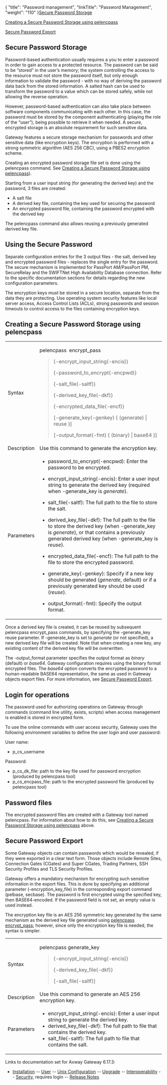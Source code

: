 {
    "title": "Password management",
    "linkTitle": "Password Management",
    "weight": "110"
}<a href="#Secure" class="MCXref xref">Secure Password Storage</a>

<a href="#Creating" class="MCXref xref">Creating a Secure Password Storage using pelencpass</a>

<a href="#Secure_Password_Export" class="MCXref xref">Secure Password Export</a>

<span id="Secure"></span>

## Secure Password Storage

Password-based authentication usually requires a you to enter a password in order to gain access to a protected resource. The password can be said to be “stored” in the user’s memory; the system controlling the access to the resource must not store the password itself, but only enough information to validate the password - with no way of deriving the password data back from the stored information. A salted hash can be used to transform the password to a value which can be stored safely, while not allowing the reverse operation.

However, password-based authentication can also take place between software components communicating with each other. In this case, the password must be stored by the component authenticating (playing the role of the “user”), being possible to retrieve it when needed. A secure, encrypted storage is an absolute requirement for such sensitive data.

Gateway features a secure storage mechanism for passwords and other sensitive data (like encryption keys). The encryption is performed with a strong symmetric algorithm (AES 256 CBC), using a PBES2 encryption scheme.

Creating an encrypted password storage file set is done using the <span class="code">pelencpass</span> command. See [Creating a Secure Password Storage using <span class="code">pelencpass</span>](#Creating)).

Starting from a user input string (for generating the derived key) and the password, 3 files are created:

-   A salt file
-   A derived key file, containing the key used for securing the password
-   An encrypted password file, containing the password encrypted with the derived key

The <span class="code">pelencpass </span>command also allows reusing a previously generated derived key file.

## Using the Secure Password

Separate configuration entries for the 3 output files - the salt, derived key and encrypted password files - replaces the single entry for the password. The secure mechanism is implemented for PassPort AM/PassPort PM, SecureRelay and the SWIFTNet High Availability Database connection. Refer to the specific documentation sections for details regarding the new configuration parameters.

The encryption keys must be stored in a secure location, separate from the data they are protecting. Use operating system security features like local server access, Access Control Lists (ACLs), strong passwords and session timeouts to control access to the files containing encryption keys.

<span id="Creating"></span>

## Creating a Secure Password Storage using pelencpass

<table>
         
         
         
   
   <tbody>
      <tr>
         <td>Syntax         </td>
         <td><p>pelencpass  encrypt_pass</p>
<blockquote>
<p>{-encrypt_input_string(-encis)}</p>
<p>{-password_to_encrypt(-encpwd)}</p>
<p>{-salt_file(-saltf)}</p>
<p>{-derived_key_file(-dkf)}</p>
<p>{-encrypted_data_file(-encf)}</p>
<p>[-generate_key(-genkey) { (generate) | reuse }]</p>
<p>[-output_format(-fmt) { (binary) | base64 }]</p>
</blockquote>         </td>
      </tr>
      <tr>
         <td>Description         </td>
         <td>Use this command to generate the encryption key.         </td>
      </tr>
      <tr>
         <td>Parameters         </td>
         <td><ul>
<li><p><span class="code">password_to_encrypt(-encpwd)</span>: Enter the password to be encrypted.</p></li>
<li><p><span class="code">encrypt_input_string(-encis)</span>: Enter a user input string to generate the derived key (required when <span class="code">-generate_key</span> is <em>generate</em>).</p></li>
<li><p><span class="code">salt_file(-saltf)</span>: The full path to the file to store the salt.</p></li>
<li><p><span class="code">derived_key_file(-dkf)</span>: The full path to the file to store the derived key (when <span class="code">-generate_key</span> is <em>generate</em>), or that contains a previously generated derived key (when <span class="code">-generate_key</span> is <em>reuse</em>).</p></li>
<li><p><span class="code">encrypted_data_file(-encf)</span>: The full path to the file to store the encrypted password.</p></li>
<li><p><span class="code">generate_key(-genkey)</span>: Specify if a new key should be generated (<em>generate</em>, default) or if a previously generated key should be used (<em>reuse</em>).</p></li>
<li><p><span class="code">output_format(-fmt)</span>: Specify the output format.</p></li>
</ul>         </td>
      </tr>
   </tbody>
</table>

Once a derived key file is created, it can be reused by subsequent <span class="code">pelencpass encrypt\_pass </span>commands, by specifying the <span class="code">-generate\_key reuse</span> parameter. If <span class="code">-generate\_key</span> is set to *generate* (or not specified), a new derived key file will be created. Note that when creating a new key, any existing content of the derived key file will be overwritten.

The <span class="code">-output\_format</span> parameter specifies the output format as *binary* (default) or *base64*. <span class="mc-variable suite_variables.GatewayName variable">Gateway</span> configuration requires using the binary format encrypted files. The *base64* option converts the encrypted password to a human-readable BASE64 representation, the same as used in Gateway objects export files. For more information, see <a href="#Secure_Password_Export" class="MCXref xref">Secure Password Export</a>.

<span id="Login_for_operations"></span>

## Login for operations

The password used for authorizing operations on <span class="mc-variable suite_variables.GatewayName variable">Gateway</span> through commands (command line utility, exists, scripts) when access management is enabled is stored in encrypted form.

To use the online commands with user access security, Gateway uses the following environment variables to define the user login and user password:

User name:

-   p\_cs\_username

Password:

-   <span class="code">p\_cs\_dk\_file</span>: path to the key file used for password encryption (produced by <span class="code">pelencpass </span>tool)
-   <span class="code">p\_cs\_encpass\_file</span>: path to the encrypted password file (produced by <span class="code">pelencpass </span>tool)

## Password files

The encrypted password files are created with a <span class="mc-variable suite_variables.GatewayName variable">Gateway</span> tool named <span class="code">pelencpass</span>. For information about how to do this, see [Creating a Secure Password Storage using <span class="code">pelencpass</span>](#Creating) above.

<span id="Secure_Password_Export"></span>

## Secure Password Export

Some Gateway objects can contain passwords which would be revealed, if they were exported in a clear text form. Those objects include Remote Sites, Connection Gates (CGates) and Super CGates, Trading Partners, SSH Security Profiles and TLS Security Profiles.

Gateway offers a mandatory mechanism for encrypting such sensitive information in the export files. This is done by specifying an additional parameter (<span class="code">-encryption\_key\_file</span>) in the corresponding export command (<span class="code">pelbase</span>, <span class="code">secbase</span>). The password is first encrypted using the specified key, then BASE64-encoded. If the password field is not set, an empty value is used instead.

The encryption key file is an AES 256 symmetric key generated by the same mechanism as the derived key file generated using <span class="code">[pelencpass encrypt\_pass](#Creating)</span>; however, since only the encryption key file is needed, the syntax is simpler.

<table>
         
         
         
   
   <tbody>
      <tr>
         <td>Syntax         </td>
         <td><p>pelencpass generate_key</p>
<blockquote>
<p>{-encrypt_input_string(-encis)}</p>
<p>{-derived_key_file(-dkf)}</p>
<p>[-salt_file(-saltf)]</p>
</blockquote>         </td>
      </tr>
      <tr>
         <td>Description         </td>
         <td>Use this command to generate an AES 256 encryption key.         </td>
      </tr>
      <tr>
         <td>Parameters         </td>
         <td><ul>
<li><span class="code">encrypt_input_string(-encis)</span>: Enter a user input string to generate the derived key.</li>
<li><span class="code">derived_key_file(-dkf)</span>: The full path to file that contains the derived key.</li>
<li><span class="code">salt_file(-saltf)</span>: The full path to file that contains the salt.</li>
</ul>         </td>
      </tr>
   </tbody>
</table>

Links to documentation set for Axway Gateway <span class="mc-variable axway_variables.Release_Number variable">6.17.3</span>:

-   [Installation](#) -- [User](#) -- [Unix Configuration](#) -- [Upgrade](#) -- [Interoperability](#) -- [Security](#), requires login -- [Release Notes](#)
